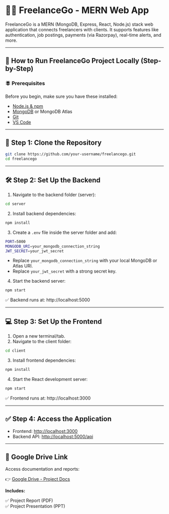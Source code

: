 # 🧑‍💻 FreelanceGo - MERN Web App

FreelanceGo is a MERN (MongoDB, Express, React, Node.js) stack web application that connects freelancers with clients. It supports features like authentication, job postings, payments (via Razorpay), real-time alerts, and more.

---

## 🚀 How to Run FreelanceGo Project Locally (Step-by-Step)

### 🪰 Prerequisites

Before you begin, make sure you have these installed:

- [Node.js & npm](https://nodejs.org/)
- [MongoDB](https://www.mongodb.com/try/download/community) or MongoDB Atlas
- [Git](https://git-scm.com/)
- [VS Code](https://code.visualstudio.com/)

---

## 📅 Step 1: Clone the Repository

```bash
git clone https://github.com/your-username/freelancego.git
cd freelancego
```

---

## 🛠️ Step 2: Set Up the Backend

1. Navigate to the backend folder (server):

```bash
cd server
```

2. Install backend dependencies:

```bash
npm install
```

3. Create a `.env` file inside the server folder and add:

```bash
PORT=5000
MONGODB_URI=your_mongodb_connection_string
JWT_SECRET=your_jwt_secret
```

- Replace `your_mongodb_connection_string` with your local MongoDB or Atlas URI.
- Replace `your_jwt_secret` with a strong secret key.

4. Start the backend server:

```bash
npm start
```

✅ Backend runs at: http://localhost:5000

---

## 💻 Step 3: Set Up the Frontend

1. Open a new terminal/tab.
2. Navigate to the client folder:

```bash
cd client
```

3. Install frontend dependencies:

```bash
npm install
```

4. Start the React development server:

```bash
npm start
```

✅ Frontend runs at: http://localhost:3000

---

## ✅ Step 4: Access the Application

- Frontend: [http://localhost:3000](http://localhost:3000)
- Backend API: [http://localhost:5000/api](http://localhost:5000/api)

---

## 📁 Google Drive Link

Access documentation and reports:

👉 [Google Drive - Project Docs](https://drive.google.com/drive/u/0/folders/14dyfvlVutqysNWqoi-9tnf1DdbcYvhwt)

**Includes:**

✅ Project Report (PDF)  
✅ Project Presentation (PPT)



